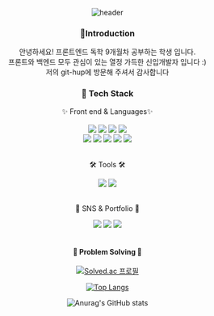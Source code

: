 
<div align=center>
 
   ![header](https://capsule-render.vercel.app/api?type=Waving&color=auto&height=200&section=header&text=KimHyeIn%20&fontSize=90)
  
  <h3>🙌Introduction</h3>
  <p>안녕하세요! 프론트엔드 독학 9개월차 공부하는 학생 입니다. <br/>
   프론트와 백엔드 모두 관심이 있는 열정 가득한 신입개발자 입니다 :) <br/>저의 git-hup에 방문해 주셔서 감사합니다 
  <p>
  
   <div align="center">
     <div>
       <h3> 👀 Tech Stack </h3>
     ✨ Front end & Languages✨<br/>
       <br>
     </div>
      <img src="https://img.shields.io/badge/javascript-F7DF1E?style=flat&logo=JavaScript&logoColor=white"/>
      <img src="https://img.shields.io/badge/Css3-1572B6?style=flat&logo=CSS3&logoColor=white"/>
      <img src="https://img.shields.io/badge/HTML5-E34F26?style=flat&logo=HTML5&logoColor=white"/>
      <img src="https://img.shields.io/badge/React-61DAFB?style=flat&logo=React&logoColor=white"/>
     <br/>
      <img src="https://img.shields.io/badge/Bootstrap-7952B3?style=flat&logo=Bootstrap&logoColor=white"/>
      <img src="https://img.shields.io/badge/JQuery-0769AD?style=flat&logo=JQuery&logoColor=white"/>
      <img src="https://img.shields.io/badge/Firebase-FF7139?style=flat&logo=Firebase&logoColor=white"/>
      <img src="https://img.shields.io/badge/Postman-FF6C37?style=flat&logo=Postman&logoColor=white"/>
      <img src="https://img.shields.io/badge/Sourcetree-0052CC?style=flat&logo=Sourcetree&logoColor=white"/>
  </div>
    <br>
 <div align=center>
    <p> 🛠 Tools 🛠 </p>
  </div>
<img src="https://img.shields.io/badge/GitHub-181717?style=flat&logo=GitHub&logoColor=white"/>
<img src="https://img.shields.io/badge/VisualStudioCode-007ACC?style=flat&logo=VisualStudioCode&logoColor=white"/>
  <br>
  <br>
  <div>
    <p> 🎨 SNS & Portfolio 🎨</p>
  </div>
<a href="https://hyeru.tistory.com/" ><img src="https://img.shields.io/badge/Tistory-000000?style=flat&logo=Tistory&logoColor=white"/></a>

<img src="https://img.shields.io/badge/Mail-03C75A?style=flat&logo=Gmail&logoColor=white"/> 
<img src="https://img.shields.io/badge/portfolio-FF3633?style=flat&logo=Micro.blog&logoColor=white"/> 

<br>
  <br>
  
<div>
  <h4> 💪 Problem Solving 💪</h4>
  </div>
  
[![Solved.ac
프로필](http://mazassumnida.wtf/api/generate_badge?boj={tkrkr55})](https://solved.ac/{tkrkr55})

[![Top Langs](https://github-readme-stats.vercel.app/api/top-langs/?username=tkrkr55&layout=compact)](https://github.com/tkrkr55/github-readme-stats)

![Anurag's GitHub stats](https://github-readme-stats.vercel.app/api?username=tkrkr55&show_icons=true&theme=radical)
  
